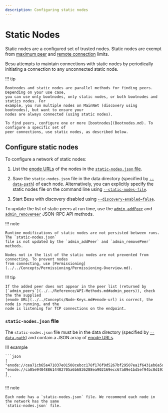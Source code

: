 ```yaml
---
description: Configuring static nodes
---
```


# Static Nodes

Static nodes are a configured set of trusted nodes. Static nodes are exempt from
[maximum peer](Managing-Peers.md#limiting-peers) and
[remote connection](Managing-Peers.md#limiting-remote-connections) limits.

Besu attempts to maintain connections with static nodes by periodically initiating a connection to
any unconnected static node.

!!! tip

    Bootnodes and static nodes are parallel methods for finding peers. Depending on your use case,
    you can use only bootnodes, only static nodes, or both bootnodes and statics nodes. For
    example, you run multiple nodes on MainNet (discovery using bootnodes), but want to ensure your
    nodes are always connected (using static nodes).

    To find peers, configure one or more [bootnodes](Bootnodes.md). To configure a specific set of
    peer connections, use static nodes, as described below.

## Configure static nodes

To configure a network of static nodes:

1. List the [enode URLs](../../Concepts/Node-Keys.md#enode-url) of the nodes in the
   [`static-nodes.json` file](#static-nodesjson-file).

1. Save the `static-nodes.json` file in the data directory (specified by
   [`--data-path`](../../Reference/CLI/CLI-Syntax.md#data-path)) of each node.
   Alternatively, you can explicitly specify the static nodes file on the command line using
   [`--static-nodes-file`](../../Reference/CLI/CLI-Syntax.md#static-nodes-file).

1. Start Besu with discovery disabled using
   [`--discovery-enabled=false`](../../Reference/CLI/CLI-Syntax.md#discovery-enabled).

To update the list of static peers at run time, use the
[`admin_addPeer`](../../Reference/API-Methods.md#admin_addpeer) and
[`admin_removePeer`](../../Reference/API-Methods.md#admin_removepeer) JSON-RPC API methods.

!!! note

    Runtime modifications of static nodes are not persisted between runs. The `static-nodes.json`
    file is not updated by the `admin_addPeer` and `admin_removePeer` methods.

    Nodes not in the list of the static nodes are not prevented from connecting. To prevent nodes
    from connecting, use [Permissioning](../../Concepts/Permissioning/Permissioning-Overview.md).

!!! tip

    If the added peer does not appear in the peer list (returned by
    [`admin_peers`](../../Reference/API-Methods.md#admin_peers)), check the the supplied
    [enode URL](../../Concepts/Node-Keys.md#enode-url) is correct, the node is running, and the
    node is listening for TCP connections on the endpoint.

### `static-nodes.json` file

The `static-nodes.json` file must be in the data directory (specified by
[`--data-path`](../../Reference/CLI/CLI-Syntax.md#data-path)) and contain a JSON array of
[enode URLs](../../Concepts/Node-Keys.md#enode-url).

!!! example

    ```json
    [
    "enode://cea71cb65a471037e01508cebcc178f176f9d5267bf29507ea1f6431eb6a5dc67d086dc8dc54358a72299dab1161febc5d7af49d1609c69b42b5e54544145d4f@127.0.0.1:30303",
    "enode://ca05e940488614402705a6b6836288ea902169ecc67a89e1bd5ef94bc0d1933f20be16bc881ffb4be59f521afa8718fc26eec2b0e90f2cd0f44f99bc8103e60f@127.0.0.1:30304"
    ]
    ```

!!! note

    Each node has a `static-nodes.json` file. We recommend each node in the network has the same
    `static-nodes.json` file.

